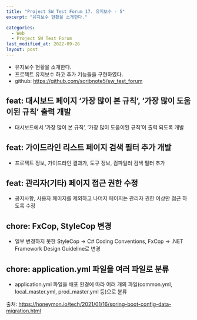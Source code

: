 ```yaml
---
title: "Project SW Test Forum 17. 유지보수 - 5"
excerpt: "유지보수 현황을 소개한다."

categories:
  - Web
  - Project SW Test Forum
last_modified_at: 2022-09-26
layout: post
---
```

- 유지보수 현황을 소개한다.
- 프로젝트 유지보수 하고 추가 기능들을 구현하였다.
- github: <https://github.com/scribnote5/sw_test_forum>



## feat: 대시보드 페이지 ‘가장 많이 본 규칙’, ‘가장 많이 도움이된 규칙’ 출력 개발
- 대시보드에서 ‘가장 많이 본 규칙’, ‘가장 많이 도움이된 규칙’이 출력 되도록 개발



## feat: 가이드라인 리스트 페이지 검색 필터 추가 개발
- 프로젝트 정보, 가이드라인 결과가, 도구 정보, 컴파일러 검색 필터 추가



## feat: 관리자(기타) 페이지 접근 권한 수정
- 공지사항, 사용자 페이지를 제외하고 나머지 페이지는 관리자 권한 이상만 접근 하도록 수정



## chore: FxCop, StyleCop 변경
- 일부 변경하지 못한 StyleCop -> C# Coding Conventions, FxCop -> .NET Framework Design Guideline로 변경



## chore: application.yml 파일을 여러 파일로 분류
- application.yml 파일을 배포 환경에 따라 여러 개의 파일(common.yml, local_master.yml, prod_master.yml 등)으로 분류

출처: <https://honeymon.io/tech/2021/01/16/spring-boot-config-data-migration.html>